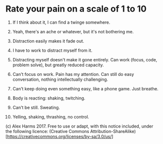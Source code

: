 # Rate your pain on a scale of 1 to 10

1. If I think about it, I can find a twinge somewhere.

2. Yeah, there's an ache or whatever, but it's not bothering me.

3. Distraction easily makes it fade out.

4. I have to work to distract myself from it.

5. Distracting myself doesn't make it gone entirely.  Can work (focus, code, problem solve), but greatly reduced capacity.

6. Can't focus on work. Pain has my attention. Can still do easy conversation, nothing intellectually challenging.

7. Can't keep doing even something easy, like a phone game. Just breathe.

8. Body is reacting: shaking, twitching. 

9. Can't be still. Sweating.

10. Yelling, shaking, thrashing, no control.

(c) Alex Harms 2017. Free to use or adapt, with this notice included, under the following licence: (Creative Commons Attribution-ShareAlike)[https://creativecommons.org/licenses/by-sa/3.0/us/]
